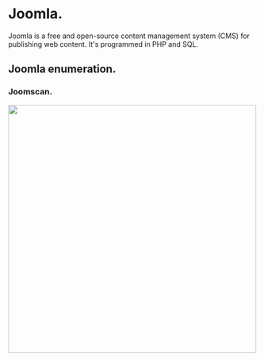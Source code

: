 # Joomla.
Joomla is a free and open-source content management system (CMS) for publishing web content. It's programmed in PHP and SQL.

## Joomla enumeration.
### Joomscan.
<img src="https://github.com/alejandro-pentest/Hacking-Web/assets/161533623/f4d3e4f8-176c-49ca-8b6d-82e48f00aae5" width="500">
